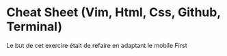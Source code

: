 # Cheat Sheet (Vim, Html, Css, Github, Terminal)

Le but de cet exercire était de refaire en adaptant le mobile First
